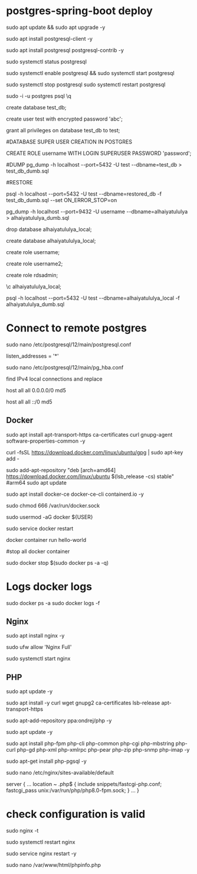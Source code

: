 # postgres-spring-boot deploy

sudo apt update && sudo apt upgrade -y

sudo apt install postgresql-client -y

sudo apt install postgresql postgresql-contrib -y

sudo systemctl status postgresql

sudo systemctl enable postgresql && sudo systemctl start postgresql

sudo systemctl stop postgresql
sudo systemctl restart postgresql


sudo -i -u postgres
psql
\q

create database test_db;

create user test with encrypted password 'abc';

grant all privileges on database test_db to test;


#DATABASE SUPER USER CREATION IN POSTGRES

CREATE ROLE username WITH LOGIN SUPERUSER PASSWORD 'password';

#DUMP
pg_dump -h localhost --port=5432 -U test --dbname=test_db > test_db_dumb.sql

#RESTORE

psql -h localhost --port=5432 -U test --dbname=restored_db -f test_db_dumb.sql --set ON_ERROR_STOP=on

pg_dump -h localhost --port=9432 -U username --dbname=alhaiyatululya > alhaiyatululya_dumb.sql

drop database alhaiyatululya_local;

create database alhaiyatululya_local;

create role username;

create role username2;

create role rdsadmin;

\c  alhaiyatululya_local;

psql -h localhost --port=5432 -U test --dbname=alhaiyatululya_local -f alhaiyatululya_dumb.sql 

# Connect to remote postgres

sudo nano /etc/postgresql/12/main/postgresql.conf

listen_addresses = '*'



sudo nano /etc/postgresql/12/main/pg_hba.conf

find IPv4 local connections and replace 

host    all             all              0.0.0.0/0                       md5

host    all             all              ::/0                            md5


## Docker

sudo apt install apt-transport-https ca-certificates curl gnupg-agent software-properties-common -y

curl -fsSL https://download.docker.com/linux/ubuntu/gpg | sudo apt-key add -

sudo add-apt-repository "deb [arch=amd64] https://download.docker.com/linux/ubuntu $(lsb_release -cs) stable"
#arm64
sudo apt update

sudo apt install docker-ce docker-ce-cli containerd.io -y

sudo chmod 666 /var/run/docker.sock

sudo usermod -aG docker ${USER}

sudo service docker restart

docker container run hello-world


#stop all docker container

sudo docker stop $(sudo docker ps -a -q)

# Logs docker logs

sudo docker ps -a
sudo docker logs -f <container ID>
       


## Nginx
sudo apt install nginx -y

sudo ufw allow 'Nginx Full'

sudo systemctl start nginx

## PHP

sudo apt update -y

sudo apt install -y curl wget gnupg2 ca-certificates lsb-release apt-transport-https

sudo apt-add-repository ppa:ondrej/php -y

sudo apt update -y

sudo apt install php-fpm php-cli php-common php-cgi php-mbstring php-curl php-gd php-xml php-xmlrpc php-pear php-zip php-snmp php-imap -y

sudo apt-get install php-pgsql -y

sudo nano /etc/nginx/sites-available/default


server {
...
        location ~ \.php$ {
                include snippets/fastcgi-php.conf;
                fastcgi_pass unix:/var/run/php/php8.0-fpm.sock;
        }
...
}


# check configuration is valid
sudo nginx -t

sudo systemctl restart nginx

sudo service nginx restart -y

sudo nano /var/www/html/phpinfo.php


<?php phpinfo(); ?>













